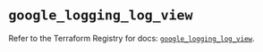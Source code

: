 # `google_logging_log_view`

Refer to the Terraform Registry for docs: [`google_logging_log_view`](https://registry.terraform.io/providers/hashicorp/google/6.43.0/docs/resources/logging_log_view).
